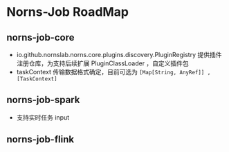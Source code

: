 # Norns-Job RoadMap

## norns-job-core

- io.github.nornslab.norns.core.plugins.discovery.PluginRegistry 提供插件注册仓库，为支持后续扩展 PluginClassLoader ，自定义插件包
- taskContext 传输数据格式确定，目前可选为 `[Map[String, AnyRef]] ,  [TaskContext]`

## norns-job-spark

- 支持实时任务 input


## norns-job-flink


